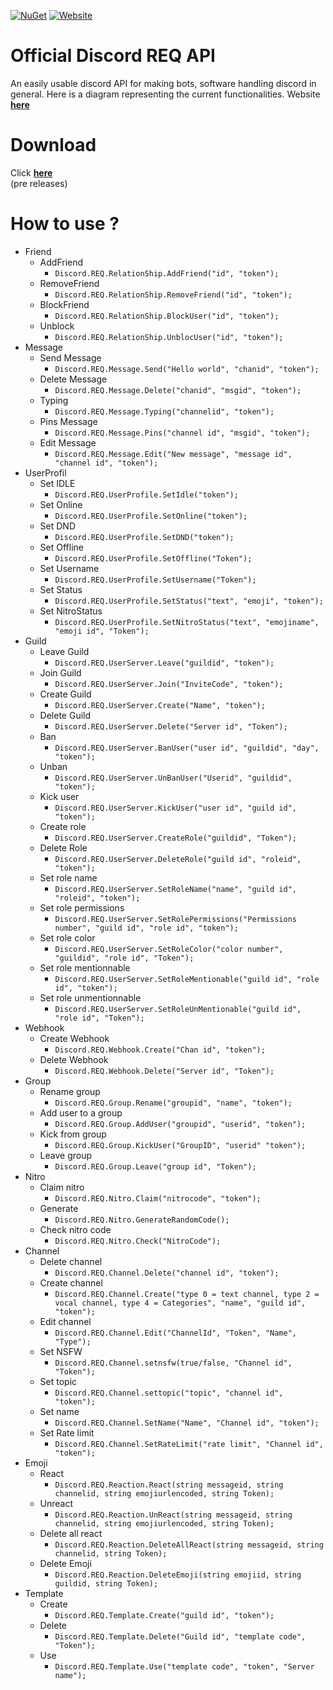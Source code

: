 [![NuGet](https://img.shields.io/nuget/vpre/Discord.Net.svg?maxAge=2592000?style=plastic)](https://www.nuget.org/packages/DiscordREQ/)
[![Website](https://img.shields.io/badge/C%23%20Skill-%E2%98%85%E2%98%85%E2%98%85%E2%98%85%E2%98%85%20(100)-green?style=flat-square)](https://discord-req.github.io/)
# Official Discord REQ API

An easily usable discord API for making bots, software handling discord in general. Here is a diagram representing the current functionalities. Website [**here**](https://discord-req.github.io/)<br>

# Download

 Click [**here**](https://www.nuget.org/packages/DiscordREQ)<br>(pre releases)

# How to use ?

* Friend
  * AddFriend
    * `Discord.REQ.RelationShip.AddFriend("id", "token");`
  * RemoveFriend
    * `Discord.REQ.RelationShip.RemoveFriend("id", "token");`
  * BlockFriend
    * `Discord.REQ.RelationShip.BlockUser("id", "token");`
  * Unblock
    * `Discord.REQ.RelationShip.UnblocUser("id", "token");`
* Message
  * Send Message
    * `Discord.REQ.Message.Send("Hello world", "chanid", "token");`
  * Delete Message
    * `Discord.REQ.Message.Delete("chanid", "msgid", "token");`
  * Typing
    * `Discord.REQ.Message.Typing("channelid", "token");`
  * Pins Message
    * `Discord.REQ.Message.Pins("channel id", "msgid", "token");`
  * Edit Message
    * `Discord.REQ.Message.Edit("New message", "message id", "channel id", "token");`
* UserProfil
  * Set IDLE
    * `Discord.REQ.UserProfile.SetIdle("token");`
  * Set Online
    * `Discord.REQ.UserProfile.SetOnline("token");`
  * Set DND
    * `Discord.REQ.UserProfile.SetDND("token");`
  * Set Offline
    * `Discord.REQ.UserProfile.SetOffline("Token");`
  * Set Username
    * `Discord.REQ.UserProfile.SetUsername("Token");`
  * Set Status
    * `Discord.REQ.UserProfile.SetStatus("text", "emoji", "token");`
  * Set NitroStatus
    * `Discord.REQ.UserProfile.SetNitroStatus("text", "emojiname", "emoji id", "Token");`
* Guild
  * Leave Guild
    * `Discord.REQ.UserServer.Leave("guildid", "token");`
  * Join Guild
    * `Discord.REQ.UserServer.Join("InviteCode", "token");`
  * Create Guild
    * `Discord.REQ.UserServer.Create("Name", "token");`
  * Delete Guild
    * `Discord.REQ.UserServer.Delete("Server id", "Token");`
  * Ban
    * `Discord.REQ.UserServer.BanUser("user id", "guildid", "day", "token");`
  * Unban
    * `Discord.REQ.UserServer.UnBanUser("Userid", "guildid", "token");`
  * Kick user
    * `Discord.REQ.UserServer.KickUser("user id", "guild id", "token");`
  * Create role
    * `Discord.REQ.UserServer.CreateRole("guildid", "Token");`
  * Delete Role
    * `Discord.REQ.UserServer.DeleteRole("guild id", "roleid", "token");`
  * Set role name
    * `Discord.REQ.UserServer.SetRoleName("name", "guild id", "roleid", "token");`
  * Set role permissions
    * `Discord.REQ.UserServer.SetRolePermissions("Permissions number", "guild id", "role id", "token");`
  * Set role color
    * `Discord.REQ.UserServer.SetRoleColor("color number", "guildid", "role id", "Token");`
  * Set role mentionnable
    * `Discord.REQ.UserServer.SetRoleMentionable("guild id", "role id", "token");`
  * Set role unmentionnable
    * `Discord.REQ.UserServer.SetRoleUnMentionable("guild id", "role id", "Token");`
* Webhook 
  * Create Webhook
    * `Discord.REQ.Webhook.Create("Chan id", "token");`
  * Delete Webhook
    * `Discord.REQ.Webhook.Delete("Server id", "Token");`
* Group 
  * Rename group
    * `Discord.REQ.Group.Rename("groupid", "name", "token");`
  * Add user to a group
    * `Discord.REQ.Group.AddUser("groupid", "userid", "token");`
  * Kick from group
    * `Discord.REQ.Group.KickUser("GroupID", "userid" "token");`
  * Leave group
    * `Discord.REQ.Group.Leave("group id", "Token");`
* Nitro
  * Claim nitro
    * `Discord.REQ.Nitro.Claim("nitrocode", "token");`
  * Generate
    * `Discord.REQ.Nitro.GenerateRandomCode();`
  * Check nitro code
    * `Discord.REQ.Nitro.Check("NitroCode");`
* Channel 
  * Delete channel
    * `Discord.REQ.Channel.Delete("channel id", "token");`
  * Create channel
    * `Discord.REQ.Channel.Create("type 0 = text channel, type 2 = vocal channel, type 4 = Categories", "name", "guild id", "token");`
  * Edit channel
    * `Discord.REQ.Channel.Edit("ChannelId", "Token", "Name", "Type");`
  * Set NSFW
    * `Discord.REQ.Channel.setnsfw(true/false, "Channel id", "Token");`
  * Set topic
    * `Discord.REQ.Channel.settopic("topic", "channel id", "token");`
  * Set name
    * `Discord.REQ.Channel.SetName("Name", "Channel id", "token");`
  * Set Rate limit
    * `Discord.REQ.Channel.SetRateLimit("rate limit", "Channel id", "token");`
* Emoji
  * React
    * `Discord.REQ.Reaction.React(string messageid, string channelid, string emojiurlencoded, string Token);`
  * Unreact
    * `Discord.REQ.Reaction.UnReact(string messageid, string channelid, string emojiurlencoded, string Token);`
  * Delete all react
    * `Discord.REQ.Reaction.DeleteAllReact(string messageid, string channelid, string Token);`
  * Delete Emoji
    * `Discord.REQ.Reaction.DeleteEmoji(string emojiid, string guildid, string Token);`
* Template
  * Create
    * `Discord.REQ.Template.Create("guild id", "token");`
  * Delete
    * `Discord.REQ.Template.Delete("Guild id", "template code", "Token");`
  * Use
    * `Discord.REQ.Template.Use("template code", "token", "Server name");`

